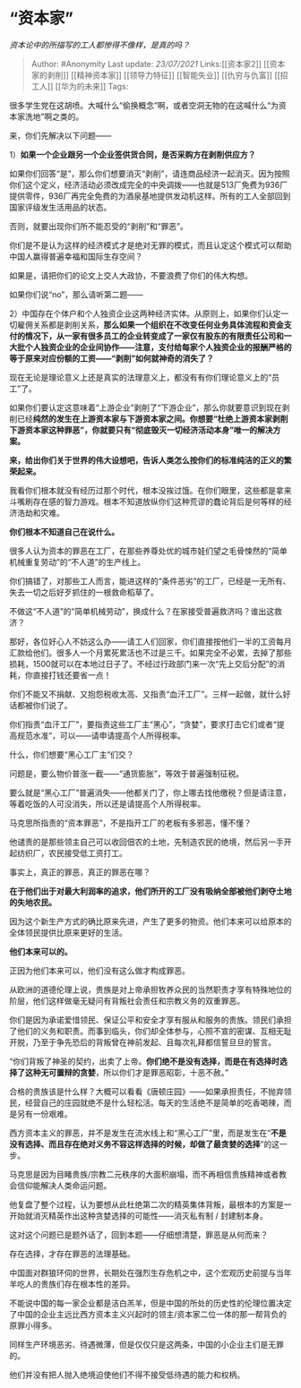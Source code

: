 # “资本家”
*资本论中的所描写的工人都惨得不像样，是真的吗？*

> Author: #Anonymity
> Last update: *23/07/2021*
> Links:[[资本家2]] [[资本家的剥削]] [[精神资本家]] [[领导力特征]] [[智能失业]] [[仇穷与仇富]] [[招工人]] [[华为的未来]]
> Tags:

很多学生党在这胡喷。大喊什么“偷换概念”啊，或者空洞无物的在这喊什么“为资本家洗地”啊之类的。

来，你们先解决以下问题——

1）**如果一个企业跟另一个企业签供货合同，是否采购方在剥削供应方？**

如果你们回答“是”，那么你们想要消灭“剥削”，请连商品经济一起消灭。因为按照你们这个定义，经济活动必须改成完全的中央调拨——也就是513厂免费为936厂提供零件，936厂再完全免费的为酒泉基地提供发动机这样。所有的工人全部回到国家评级发生活用品的状态。

否则，就要出现你们所不能忍受的“剥削”和“罪恶”。

你们是不是认为这样的经济模式才是绝对无罪的模式，而且认定这个模式可以帮助中国人赢得普遍幸福和国际生存空间？

如果是，请把你们的论文上交人大政协，不要浪费了你们的伟大构想。

如果你们说“no”，那么请听第二题——

2）中国存在个体户和个人独资企业这两种经济实体。从原则上，如果你们认定一切雇佣关系都是剥削关系，**那么如果一个组织在不改变任何业务具体流程和资金支付的情况下，从一家有很多员工的企业转变成了一家仅有股东的有限责任公司和一大批个人独资企业的企业间协作——注意，支付给每家个人独资企业的报酬严格的等于原来对应份额的工资——“剥削”如何就神奇的消失了？**

现在无论是理论意义上还是真实的法理意义上，都没有有你们理论意义上的“员工”了。

如果你们要认定这意味着“上游企业”剥削了“下游企业”，那么你就要意识到现在剥削已经**纯然的发生在上游资本家与下游资本家之间。你想要“杜绝上游资本家剥削下游资本家这种罪恶”，你就要只有“彻底毁灭一切经济活动本身”唯一的解决方案。**

**来，给出你们关于世界的伟大设想吧，告诉人类怎么按你们的标准纯洁的正义的繁荣起来。**

我看你们根本就没有经历过那个时代，根本没挨过饿。在你们眼里，这些都是拿来斗嘴刷存在感的智力游戏。根本不知道放纵你们这种荒谬的蠢论背后是何等样的经济浩劫和灾难。

**你们根本不知道自己在说什么。**

很多人认为资本的罪恶在工厂，在那些养尊处优的城市娃们望之毛骨悚然的“简单机械重复劳动”的“不人道”的生产线上。

你们搞错了，对那些工人而言，能进这样的“条件恶劣”的工厂，已经是一无所有、失去一切之后好歹抓住的一根救命稻草了。

不做这“不人道”的“简单机械劳动”，换成什么？在家接受普遍救济吗？谁出这救济？

那好，各位好心人不妨这么办——请工人们回家，你们直接按他们一半的工资每月汇款给他们。很多人一个月累死累活也不过是三千。如果完全不必累，去掉了那些损耗，1500就可以在本地过日子了。不经过行政部门来一次“先上交后分配”的消耗，你直接打钱还要省一点！

你们不能又不捐献、又抱怨税收太高、又指责“血汗工厂”。三样一起做，就什么好话都被你们说了。

你们指责“血汗工厂”，要指责这些工厂主“黑心”，“贪婪”，要求打击它们或者“提高规范水准”，可以——请申请提高个人所得税率。

什么，你们想要“黑心工厂主”们交？

问题是，要么物价普涨一截——“通货膨胀”，等效于普遍强制征税。

要么就是“黑心工厂”普遍消失——他都关门了，你上哪去找他缴税？但是请注意，等着吃饭的人可没消失，所以还是请提高个人所得税率。

马克思所指责的“资本罪恶”，不是指开工厂的老板有多邪恶，懂不懂？

他谴责的是那些领主自己可以收回佃农的土地，先制造农民的绝境，然后另一手开起纺织厂，农民接受低工资打工。

事实上，真正的罪恶，真正的罪恶在哪？

**在于他们出于对最大利润率的追求，他们所开的工厂没有吸纳全部被他们剥夺土地的失地农民。**

因为这个新生产方式的确比原来先进，产生了更多的物资。他们本来可以给原本的全体领民提供比原来更好的生活。

**他们本来可以的。**

正因为他们本来可以，他们没有这么做才构成罪恶。

从欧洲的道德伦理上说，贵族是对上帝承担牧养众民的当然职责才享有特殊地位的阶层，他们这样做毫无疑问有背叛社会责任和宗教义务的双重罪恶。

你们是因为承诺爱惜领民、保证公平和安全才享有服从和服务的贵族。领民们承担了他们的义务和职责。而事到临头，你们却全体参与，心照不宣的密谋、互相无耻开脱，乃至于争先恐后的背叛曾在神前发起、且每次礼拜都信誓旦旦的誓言。

“你们背叛了神圣的契约，出卖了上帝。**你们绝不是没有选择，而是在有选择时选择了这种无可置辩的贪婪**，所以你们才是罪恶昭彰，十恶不赦。”

合格的贵族该是什么样？大概可以看看《唐顿庄园》——如果承担责任，不抛弃领民，经营自己的庄园就绝不是什么轻松活。每天的生活绝不是简单的吃香喝辣，而是另有一份艰难。

西方资本主义的罪恶，并不是发生在流水线上和“黑心工厂”里，而是发生在“**不是没有选择、而且存在绝对义务不容这样选择的时候，却做了最贪婪的选择**”的这一步。

马克思是因为目睹贵族/宗教二元秩序的大面积崩塌，而不再相信贵族精神或者教会信仰能解决人类命运问题。

他复盘了整个过程，认为要想从此杜绝第二次的精英集体背叛，最根本的方案是一开始就消灭精英作出这种贪婪选择的可能性——消灭私有制 / 封建制本身。

这对这个问题已是题外话了，回到本题——仔细想清楚，罪恶是从何而来？

存在选择，才存在罪恶的法理基础。

中国面对群狼环伺的世界，长期处在强烈生存危机之中，这个宏观历史前提与当年羊吃人的贵族们存在根本性的差异。

不能说中国的每一家企业都是洁白羔羊，但是中国的所处的历史性的伦理位置决定了中国的企业主远比西方资本主义兴起时的领主/资本家二位一体的那一帮背负的原罪小得多。

同样生产环境恶劣、待遇微薄，但是仅仅只是这两条，中国的小企业主们是无罪的。

他们并没有把人抛入绝境迫使他们不得不接受低待遇的能力和权柄。

